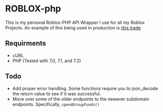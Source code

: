 # ROBLOX-php

This is my personal Roblox-PHP API Wrapper I use for all my Roblox Projects. An example of this being used in production is [rblx.trade](https://rblx.trade/)

## Requirments
* cURL
* PHP (Tested with 7.0, 7.1, and 7.2)

## Todo
 - Add proper error handling. Some functions require you to json_decode the return value to see if it was successful.
 - Move over some of the older endpoints to the newever subdomain endpoints. Specifically, `spendGroupFunds()`
